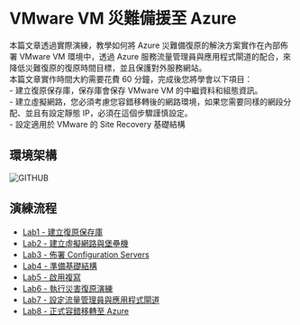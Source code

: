 # VMware VM 災難備援至 Azure
 本篇文章透過實際演練，教學如何將 Azure 災難備復原的解決方案實作在內部佈署 VMware VM 環境中，透過 Azure 服務流量管理員與應用程式閘道的配合，來降低災難復原的復原時間目標，並且保護對外服務網站。<br>
 本篇文章實作時間大約需要花費 60 分鐘，完成後您將學會以下項目：<br>
    - 建立復原保存庫，保存庫會保存 VMware VM 的中繼資料和組態資訊。<br>
    - 建立虛擬網路，您必須考慮您容錯移轉後的網路環境，如果您需要同樣的網段分配、並且有設定靜態 IP，必須在這個步驟謹慎設定。<br>
    - 設定適用於 VMware 的 Site Recovery 基礎結構
## 環境架構 <br>
![GITHUB](https://github.com/BrianHsing/Azure-Migrate/blob/master/vmware-asr/images/asr-architecture.png "asr-architecture")

## 演練流程 <br>
- [Lab1 - 建立復原保存庫]()<br>
- [Lab2 - 建立虛擬網路與堡壘機]()<br>
- [Lab3 - 佈署 Configuration Servers]()<br>
- [Lab4 - 準備基礎結構]()<br>
- [Lab5 - 啟用複寫]()<br>
- [Lab6 - 執行災害復原演練]()<br>
- [Lab7 - 設定流量管理員與應用程式閘道]()<br>
- [Lab8 - 正式容錯移轉至 Azure]()<br>